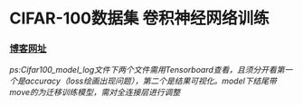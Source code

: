 # CIFAR-100数据集 卷积神经网络训练

### [博客网址](https://blog.csdn.net/qq_51316618/article/details/125130808?spm=1001.2014.3001.5502)
 
*ps:Cifar100_model_log文件下两个文件需用Tensorboard查看，且须分开看第一个是accuracy（loss绘画出现问题），第二个是结果可视化。model下结尾带move的为迁移训练模型，需对全连接层进行调整*
